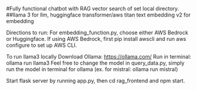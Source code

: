 #Fully functional chatbot with RAG vector search of set local directory.
##llama 3 for llm, huggingface transformer/aws titan text embedding v2 for embedding




Directions to run:
For embedding_function.py, choose either AWS Bedrock or Huggingface. If using AWS Bedrock, first pip install awscli and run aws configure to set up AWS CLI.

To run llama3 locally
Download Ollama: https://ollama.com/
Run in terminal: ollama run llama3
Feel free to change the model in query_data.py, simply run the model in terminal for ollama (ex. for mistral: ollama run mistral)

Start flask server by running app.py, then cd rag_frontend and npm start.
